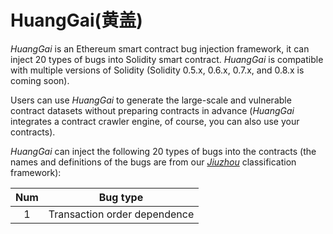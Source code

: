 # HuangGai(黄盖)
*HuangGai* is an Ethereum smart contract bug injection framework, it can inject 20 types of bugs into Solidity smart contract. *HuangGai* is compatible with multiple versions of Solidity (Solidity 0.5.x, 0.6.x, 0.7.x, and 0.8.x is coming soon).

Users can use *HuangGai* to generate the large-scale and vulnerable contract datasets without preparing contracts in advance (*HuangGai* integrates a contract crawler engine, of course, you can also use your contracts).

*HuangGai* can inject the following 20 types of bugs into the contracts (the names and definitions of the bugs are from our *[Jiuzhou](https://github.com/xf97/JiuZhou)* classification framework):

| Num | Bug type |
|:-----:|:-----:|
| 1 | Transaction order dependence |